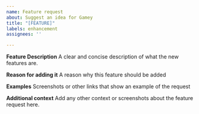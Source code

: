 ```yaml
---
name: Feature request
about: Suggest an idea for Gamey
title: "[FEATURE]"
labels: enhancement
assignees: ''

---
```


**Feature Description**
A clear and concise description of what the new features are.

**Reason for adding it**
A reason why this feature should be added

**Examples**
Screenshots or other links that show an example of the request

**Additional context**
Add any other context or screenshots about the feature request here.
